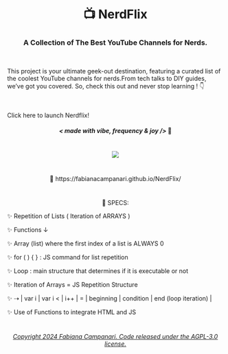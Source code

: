 

<br>

# <p align="center"> 📺  NerdFlix </p>

### <p align="center">  **A Collection of The Best YouTube Channels for Nerds.** </p>

<br>

This project is your ultimate geek-out destination, featuring a curated list of the coolest YouTube channels for nerds.From tech talks to DIY guides, we’ve got you covered. So, check this out and never stop learning ! 👇

<br>

Click here to launch Nerdflix!



 #### <p align="center"> ***< made with vibe, frequency & joy />*** 🪬</p> 
 


#

<p align="center">
 <img src="https://user-images.githubusercontent.com/113218619/226062306-29584c23-eee9-4c51-9e15-d1364eed1a2a.png" /> 
  </p>
  
#
  
<p align="center"> 🚀 https://fabianacampanari.github.io/NerdFlix/ </p>

#
 
<p align="center"> 📌 SPECS: </p>

✨ Repetition of Lists ( Iteration of ARRAYS ) </p>

✨ Functions ↓ </p>

✨ Array (list) where the first index of a list is ALWAYS 0 </p>

✨ for ( ) { } : JS command for list repetition </p>

✨ Loop : main structure that determines if it is executable or not </p>

✨ Iteration of Arrays = JS Repetition Structure </p>

✨ ⇢ | var i | var i < | i++ | = | beginning | condition | end (loop iteration) | </p>

✨ Use of Functions to integrate HTML and JS </p>

#


 ###### <p align="center"> [Copyright 2024 Fabiana Campanari. Code released under the  AGPL-3.0 license.](https://github.com/FabianaCampanari/NerdFlix/blob/b98cfb2cb20d928bf998d4c9b966f2b25000144f/LICENSE)

 




